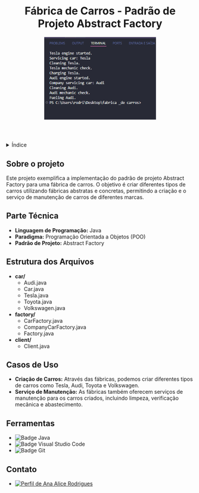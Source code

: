 <!DOCTYPE html>
<html lang="pt-br">
<head>
    <meta charset="UTF-8">
    <meta name="viewport" content="width=device-width, initial-scale=1.0">
    <meta name="description" content="Projeto de Padrão de Projeto Abstract Factory Method - Fábrica de Carros">
    <meta name="keywords" content="Abstract Factory, Design Pattern, Java, Fábrica de Carros">
    <meta name="author" content="Ana Alice Rodrigues">
</head>
<body>

<header>
    <h1>Fábrica de Carros - Padrão de Projeto Abstract Factory</h1>
    <img src="./CarFactoryProject/img/carros.png" alt=" Carros" width="300" height="auto">
</header>

<details>
    <summary>Índice</summary>
    <ol>
        <li><a href="#sobre-o-projeto">Sobre o projeto</a></li>
        <li><a href="#parte-tecnica">Parte Técnica</a></li>
        <li><a href="#estrutura-dos-arquivos">Estrutura dos Arquivos</a></li>
        <li><a href="#casos-de-uso">Casos de Uso</a></li>
        <li><a href="#ferramentas">Ferramentas</a></li>
        <li><a href="#contato">Contato</a></li>
    </ol>
</details>

<section id="sobre-o-projeto">
    <h2>Sobre o projeto</h2>
    <p>
        Este projeto exemplifica a implementação do padrão de projeto Abstract Factory para uma fábrica de carros. O objetivo é criar diferentes tipos de carros utilizando fábricas abstratas e concretas, permitindo a criação e o serviço de manutenção de carros de diferentes marcas.
    </p>
</section>

<section id="parte-tecnica">
    <h2>Parte Técnica</h2>
    <ul>
        <li><strong>Linguagem de Programação:</strong> Java</li>
        <li><strong>Paradigma:</strong> Programação Orientada a Objetos (POO)</li>
        <li><strong>Padrão de Projeto:</strong> Abstract Factory</li>
    </ul>
</section>

<section id="estrutura-dos-arquivos">
    <h2>Estrutura dos Arquivos</h2>
    <ul>
        <li><strong>car/</strong>
            <ul>
                <li>Audi.java</li>
                <li>Car.java</li>
                <li>Tesla.java</li>
                <li>Toyota.java</li>
                <li>Volkswagen.java</li>
            </ul>
        </li>
        <li><strong>factory/</strong>
            <ul>
                <li>CarFactory.java</li>
                <li>CompanyCarFactory.java</li>
                <li>Factory.java</li>
            </ul>
        </li>
        <li><strong>client/</strong>
            <ul>
                <li>Client.java</li>
            </ul>
        </li>
    </ul>
</section>

<section id="casos-de-uso">
    <h2>Casos de Uso</h2>
    <ul>
        <li><strong>Criação de Carros:</strong> Através das fábricas, podemos criar diferentes tipos de carros como Tesla, Audi, Toyota e Volkswagen.</li>
        <li><strong>Serviço de Manutenção:</strong> As fábricas também oferecem serviços de manutenção para os carros criados, incluindo limpeza, verificação mecânica e abastecimento.</li>
    </ul>
</section>

<section id="ferramentas">
    <h2>Ferramentas</h2>
    <ul>
        <li><img src="https://img.shields.io/badge/Java-007396?style=for-the-badge&logo=java&logoColor=white" alt="Badge Java"></li>
        <li><img src="https://img.shields.io/badge/Visual_Studio_Code-0078D4?style=for-the-badge&logo=visual%20studio%20code&logoColor=white" alt="Badge Visual Studio Code"></li>
        <li><img src="https://img.shields.io/badge/GIT-E44C30?style=for-the-badge&logo=git&logoColor=white" alt="Badge Git"></li>
    </ul>
</section>

<section id="contato">
    <h2>Contato</h2>
    <ul>
        <li><a href="https://linktr.ee/anaeanali5" target="_blank"><img src="https://img.shields.io/badge/Ana_Alice_Rodrigues-blue?style=for-the-badge" alt="Perfil de Ana Alice Rodrigues"></a></li>
    </ul>
</section>

</body>
</html>
